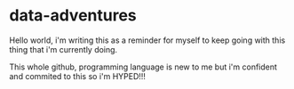 # data-adventures

Hello world,
i'm writing this as a reminder for myself to keep going with this thing that i'm currently doing.

This whole github, programming language is new to me but i'm confident and commited to this so i'm HYPED!!!
